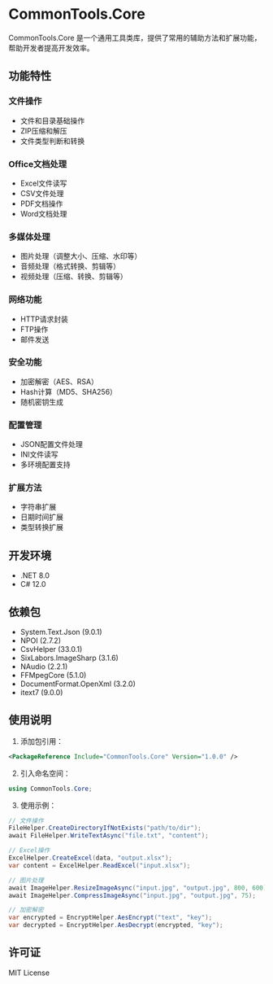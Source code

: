 # CommonTools.Core

CommonTools.Core 是一个通用工具类库，提供了常用的辅助方法和扩展功能，帮助开发者提高开发效率。

## 功能特性

### 文件操作
- 文件和目录基础操作
- ZIP压缩和解压
- 文件类型判断和转换

### Office文档处理
- Excel文件读写
- CSV文件处理
- PDF文档操作
- Word文档处理

### 多媒体处理
- 图片处理（调整大小、压缩、水印等）
- 音频处理（格式转换、剪辑等）
- 视频处理（压缩、转换、剪辑等）

### 网络功能
- HTTP请求封装
- FTP操作
- 邮件发送

### 安全功能
- 加密解密（AES、RSA）
- Hash计算（MD5、SHA256）
- 随机密钥生成

### 配置管理
- JSON配置文件处理
- INI文件读写
- 多环境配置支持

### 扩展方法
- 字符串扩展
- 日期时间扩展
- 类型转换扩展

## 开发环境
- .NET 8.0
- C# 12.0

## 依赖包
- System.Text.Json (9.0.1)
- NPOI (2.7.2)
- CsvHelper (33.0.1)
- SixLabors.ImageSharp (3.1.6)
- NAudio (2.2.1)
- FFMpegCore (5.1.0)
- DocumentFormat.OpenXml (3.2.0)
- itext7 (9.0.0)

## 使用说明

1. 添加包引用：
```xml
<PackageReference Include="CommonTools.Core" Version="1.0.0" />
```

2. 引入命名空间：
```csharp
using CommonTools.Core;
```

3. 使用示例：
```csharp
// 文件操作
FileHelper.CreateDirectoryIfNotExists("path/to/dir");
await FileHelper.WriteTextAsync("file.txt", "content");

// Excel操作
ExcelHelper.CreateExcel(data, "output.xlsx");
var content = ExcelHelper.ReadExcel("input.xlsx");

// 图片处理
await ImageHelper.ResizeImageAsync("input.jpg", "output.jpg", 800, 600);
await ImageHelper.CompressImageAsync("input.jpg", "output.jpg", 75);

// 加密解密
var encrypted = EncryptHelper.AesEncrypt("text", "key");
var decrypted = EncryptHelper.AesDecrypt(encrypted, "key");
```

## 许可证

MIT License
